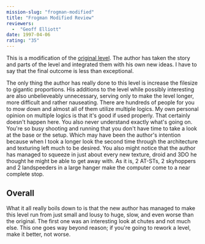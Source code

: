 ```yaml
---
mission-slug: "frogman-modified"
title: "Frogman Modified Review"
reviewers: 
  -  "Geoff Elliott"
date: 1997-04-06
rating: "35"
---
```


This is a modification of the [original level](/missions/frogman/). The author has taken the story and parts of the level and integrated them with his own new ideas. I have to say that the final outcome is less than exceptional.

The only thing the author has really done to this level is increase the filesize to gigantic proportions. His additions to the level while possibly interesting are also unbelieveably unnecessary, serving only to make the level longer, more difficult and rather nauseating. There are hundreds of people for you to mow down and almost all of them utilize multiple logics. My own personal opinion on multiple logics is that it's good if used properly. That certainly doesn't happen here. You also never understand exactly what's going on. You're so busy shooting and running that you don't have time to take a look at the base or the setup. Which may have been the author's intention because when I took a longer look the second time through the architecture and texturing left much to be desired. You also might notice that the author has managed to squeeze in just about every new texture, droid and 3DO he thought he might be able to get away with. As it is, 2 AT-STs, 2 skyhoppers and 2 landspeeders in a large hanger make the computer come to a near complete stop.

## Overall

What it all really boils down to is that the new author has managed to make this level run from just small and lousy to huge, slow, and even worse than the original. The first one was an interesting look at chutes and not much else. This one goes way beyond reason; if you're going to rework a level, make it better, not worse.